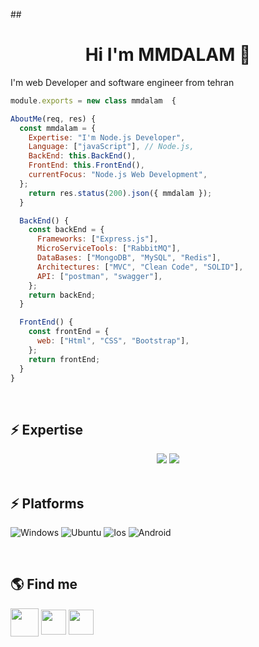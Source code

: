 ##<h1 align="center">Hi I'm MMDALAM 👋</h1>

I'm web Developer and software engineer from tehran

```javascript
module.exports = new class mmdalam  {

AboutMe(req, res) {
  const mmdalam = {
    Expertise: "I'm Node.js Developer",
    Language: ["javaScript"], // Node.js,
    BackEnd: this.BackEnd(),
    FrontEnd: this.FrontEnd(),
    currentFocus: "Node.js Web Development",
  };
    return res.status(200).json({ mmdalam });
  }

  BackEnd() {
    const backEnd = {
      Frameworks: ["Express.js"],
      MicroServiceTools: ["RabbitMQ"],
      DataBases: ["MongoDB", "MySQL", "Redis"],
      Architectures: ["MVC", "Clean Code", "SOLID"],
      API: ["postman", "swagger"],
    };
    return backEnd;
  }

  FrontEnd() {
    const frontEnd = {
      web: ["Html", "CSS", "Bootstrap"],
    };
    return frontEnd;
  }
}
```

<br>

## ⚡ Expertise
<div align="center">
    <img src="https://skillicons.dev/icons?i=html,css,vscode,github,git,npm,cloudflare,docker" />
    <img src="https://skillicons.dev/icons?i=nodejs,javascript,express,mongodb,mysql,redis" /><br>
</div>



<br>

## ⚡ Platforms
  ![Windows](https://img.shields.io/badge/Windows-0078D6?style=for-the-badge&logo=windows&logoColor=white)
  ![Ubuntu](https://img.shields.io/badge/Ubuntu-E95420?style=for-the-badge&logo=ubuntu&logoColor=white)
  ![Ios](https://img.shields.io/badge/iOS-000000?style=for-the-badge&logo=apple&logoColor=white)
  ![Android](https://img.shields.io/badge/Android-0078D6?style=for-the-badge&logo=android&color=339933&logoColor=white)

<br>

## 🌎 Find me
  <a href="mailto:mmmohammadalam@gmail.com" target="blank"><img align="center" src="https://github.com/user-attachments/assets/946a50ec-3987-48cc-b8dc-ba2282a9126a" height="45" width="45" /></a>
  <a href="https://instagram.com/mmd_alam1999" target="blank"><img align="center" src="https://raw.githubusercontent.com/rahuldkjain/github-profile-readme-generator/master/src/images/icons/Social/instagram.svg" height="40" width="40" /></a>
  <a href="https://t.me/@mmdalam1999"><img align="center" src="https://github.com/user-attachments/assets/358b74e7-074e-464e-a611-bf74f1b73ce3" height="40" width="40" /></a>
